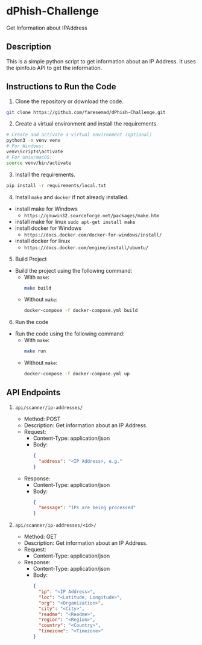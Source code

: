 # dPhish-Challenge

Get Information about IPAddress

## Description

This is a simple python script to get information about an IP Address. It uses the ipinfo.io API to get the information.

## Instructions to Run the Code

1. Clone the repository or download the code.

```bash
git clone https://github.com/faresemad/dPhish-Challenge.git
```

2. Create a virtual environment and install the requirements.

```bash
# Create and activate a virtual environment (optional)
python3 -m venv venv
# For Windows:
venv\Scripts\activate
# For Unix/macOS:
source venv/bin/activate
```

3. Install the requirements.

```bash
pip install -r requirements/local.txt
```

4. Install `make` and `docker` if not already installed.
  - install make for Windows
    - `https://gnuwin32.sourceforge.net/packages/make.htm`
  - install make for linux
    `sudo apt-get install make`
  - install docker for Windows
    - `https://docs.docker.com/docker-for-windows/install/`
  - install docker for linux
    - `https://docs.docker.com/engine/install/ubuntu/`

5. Build Project
- Build the project using the following command:
  - With `make`:
    ```bash
    make build
    ```
  - Without `make`:
    ```bash
    docker-compose -f docker-compose.yml build
    ```


6. Run the code
- Run the code using the following command:
  - With `make`:
    ```bash
    make run
    ```
  - Without `make`:
    ```bash
    docker-compose -f docker-compose.yml up
    ```


## API Endpoints

1.  `api/scanner/ip-addresses/`

    - Method: POST
    - Description: Get information about an IP Address.
    - Request:
      - Content-Type: application/json
      - Body:
        ```json
        {
          "address": "<IP Address>, e.g."
        }
        ```
    - Response:
      - Content-Type: application/json
      - Body:
        ```json
        {
          "message": "IPs are being processed"
        }
        ```

2.  `api/scanner/ip-addresses/<id>/`

    - Method: GET
    - Description: Get information about an IP Address.
    - Request:
      - Content-Type: application/json
    - Response:
      - Content-Type: application/json
      - Body:
        ```json
        {
          "ip": "<IP Address>",
          "loc": "<Latitude, Longitude>",
          "org": "<Organization>",
          "city": "<City>",
          "readme": "<Readme>",
          "region": "<Region>",
          "country": "<Country>",
          "timezone": "<Timezone>"
        }
        ```
